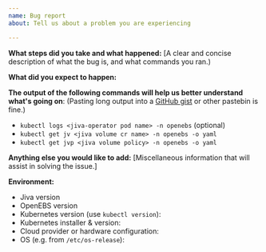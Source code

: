 ```yaml
---
name: Bug report
about: Tell us about a problem you are experiencing

---
```


**What steps did you take and what happened:**
[A clear and concise description of what the bug is, and what commands you ran.)


**What did you expect to happen:**


**The output of the following commands will help us better understand what's going on**:
(Pasting long output into a [GitHub gist](https://gist.github.com) or other pastebin is fine.)

* `kubectl logs <jiva-operator pod name> -n openebs` (optional)
* `kubectl get jv <jiva volume cr name> -n openebs -o yaml`
* `kubectl get jvp <jiva volume policy> -n openebs -o yaml`

**Anything else you would like to add:**
[Miscellaneous information that will assist in solving the issue.]


**Environment:**
- Jiva version
- OpenEBS version
- Kubernetes version (use `kubectl version`):
- Kubernetes installer & version:
- Cloud provider or hardware configuration:
- OS (e.g. from `/etc/os-release`):

